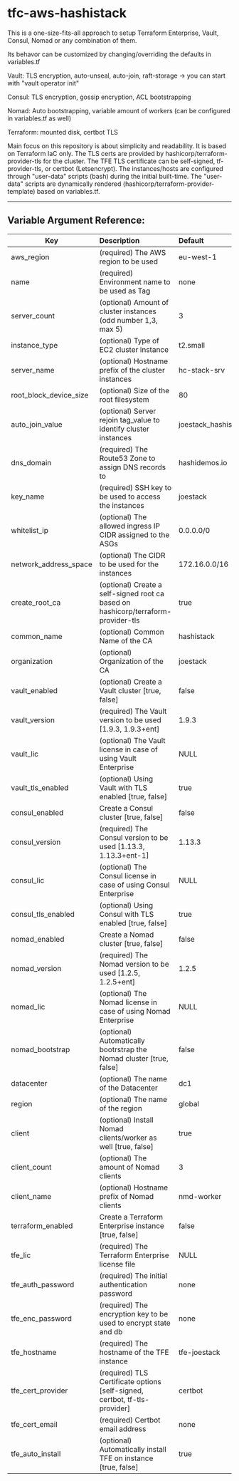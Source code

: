 # tfc-aws-hashistack

This is a one-size-fits-all approach to setup Terraform Enterprise, Vault, Consul, Nomad or any combination of them.

Its behavor can be customized by changing/overriding the defaults in variables.tf

Vault: TLS encryption, auto-unseal, auto-join, raft-storage -> you can start with "vault operator init"

Consul: TLS encryption, gossip encryption, ACL bootstrapping 

Nomad: Auto bootstrapping, variable amount of workers (can be configured in variables.tf as well)

Terraform: mounted disk, certbot TLS


Main focus on this repository is about simplicity and readability. It is based on Terraform IaC only. The TLS certs are provided by hashicorp/terraform-provider-tls for the cluster. The TFE TLS certificate can be self-signed, tf-provider-tls, or certbot (Letsencrypt). The instances/hosts are configured through "user-data" scripts (bash) during the initial built-time. The "user-data" scripts are dynamically rendered (hashicorp/terraform-provider-template) based on variables.tf.



---

## Variable Argument Reference:

| Key | Description | Default |
| - | :- | :- |
| aws_region | (required) The AWS region to be used | eu-west-1 |
| name | (required) Environment name to be used as Tag  | none |
| server_count | (optional) Amount of cluster instances (odd number 1,3, max 5) | 3 |
| instance_type | (optional) Type of EC2 cluster instance | t2.small |
| server_name | (optional) Hostname prefix of the cluster instances | hc-stack-srv |
| root_block_device_size | (optional) Size of the root filesystem | 80 |
| auto_join_value | (optional) Server rejoin tag_value to identify cluster instances | joestack_hashistack_autojoin |
| dns_domain | (required) The Route53 Zone to assign DNS records to | hashidemos.io |
| key_name | (required) SSH key to be used to access the instances | joestack |
| whitelist_ip | (optional) The allowed ingress IP CIDR assigned to the ASGs | 0.0.0.0/0 |
| network_address_space | (optional) The CIDR to be used for the instances | 172.16.0.0/16 |
| create_root_ca | (optional) Create a self-signed root ca based on hashicorp/terraform-provider-tls | true |
| common_name | (optional) Common Name of the CA | hashistack |
| organization | (optional) Organization of the CA | joestack |
| vault_enabled | (optional) Create a Vault cluster [true, false] | false |
| vault_version | (required) The Vault version to be used [1.9.3, 1.9.3+ent] | 1.9.3 |
| vault_lic | (optional) The Vault license in case of using Vault Enterprise | NULL |
| vault_tls_enabled | (optional) Using Vault with TLS enabled [true, false] | true |
| consul_enabled | Create a Consul cluster [true, false] | false |
| consul_version | (required) The Consul version to be used [1.13.3, 1.13.3+ent-1] | 1.13.3 |
| consul_lic | (optional) The Consul license in case of using Consul Enterprise | NULL |
| consul_tls_enabled | (optional) Using Consul with TLS enabled [true, false] | true |
| nomad_enabled | Create a Nomad cluster [true, false] | false |
| nomad_version | (required) The Nomad version to be used [1.2.5, 1.2.5+ent] | 1.2.5 |
| nomad_lic | (optional) The Nomad license in case of using Nomad Enterprise | NULL |
| nomad_bootstrap | (optional) Automatically bootrstrap the Nomad cluster [true, false] | false |
| datacenter | (optional) The name of the Datacenter | dc1 |
| region | (optional) The name of the region | global | 
| client | (optional) Install Nomad clients/worker as well [true, false] | true |
| client_count | (optional) The amount of Nomad clients | 3 |
| client_name | (optional) Hostname prefix of Nomad clients | nmd-worker |
| terraform_enabled | Create a Terraform Enterprise instance [true, false] | false |
| tfe_lic | (required) The Terraform Enterprise license file | NULL |
| tfe_auth_password | (required) The initial authentication password | none |
| tfe_enc_password | (required) The encryption key to be used to encrypt state and db | none |
| tfe_hostname | (required) The hostname of the TFE instance | tfe-joestack |
| tfe_cert_provider | (required) TLS Certificate options [self-signed, certbot, tf-tls-provider] | certbot |
| tfe_cert_email | (required) Certbot email address | none |
| tfe_auto_install | (optional) Automatically install TFE on instance [true, false] | true |
